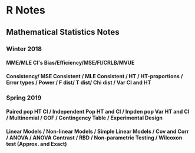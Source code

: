 # R Notes
## Mathematical Statistics Notes 

### Winter 2018
#### MME/MLE CI's Bias/Efficiency/MSE/FI/CRLB/MVUE
#### Consistency/ MSE Consistent / MLE Consistent / HT / HT-proportions / Error types / Power / F dist/ T dist/ Chi dist / Var CI and HT

### Spring 2019
#### Paired pop HT CI / Independent Pop HT and CI / Inpden pop Var HT and CI / Multinomial / GOF / Contingency Table / Experimental Design
#### Linear Models / Non-linear Models / Simple Linear Models / Cov and Corr / ANOVA / ANOVA Contrast / RBD / Non-parametric Testing / Wilcoxon test (Approx. and Exact)
